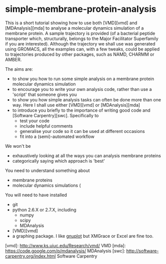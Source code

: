 simple-membrane-protein-analysis
================================

This is a short tutorial showing how to use both [VMD][vmd] and [MDAnalysis][mda] to analyse a molecular dynamics simulation of a membrane protein. A sample trajectory is provided (of a bacterial peptide transporter which, structurally, belongs to the Major Facilitator Superfamily if you are interested). Although the trajectory we shall use was generated using GROMACS, all the examples can, with a few tweaks, could be applied to trajectories produced by other packages, such as NAMD, CHARMM or AMBER.

The aims are:
- to show you how to run some simple analysis on a membrane protein molecular dynamics simulation
- to encourage you to write your own analysis code, rather than use a 'script' that someone gives you 
- to show you how simple analysis tasks can often be done more than one way. Here I shall use either [VMD][vmd] or [MDAnalysis][mda]
- to introduce you briefly to the importance of writing good code and [Software Carpentry][swc]. Specifically to
    - test your code
    - include helpful comments
    - generalise your code so it can be used at different occasions
    - fit into a (semi)-automated workflow

We won't be
- exhaustively looking at all the ways you can analysis membrane proteins
- categorically saying which approach is 'best'

You need to understand something about
- membrane proteins
- molecular dynamics simulations (

You will need to have installed
- git
- python 2.6.X or 2.7.X, including
    - numpy
    - scipy
    - MDAnalysis
- [VMD][vmd]
- a graphing package. I like [gnuplot](http://gnuplot.sourceforge.net) but XMGrace or Excel are fine too.

[vmd]: http://www.ks.uiuc.edu/Research/vmd/ VMD
[mda]: https://code.google.com/p/mdanalysis/ MDAnalysis
[swc]: http://software-carpentry.org/index.html Software Carpentry
